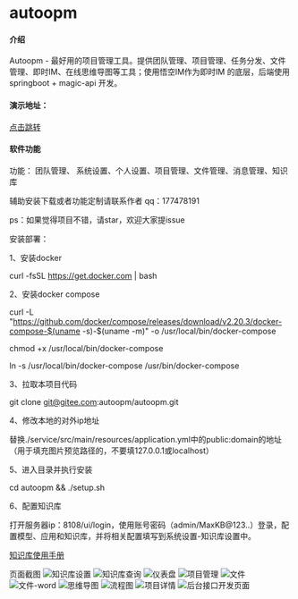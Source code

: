 # autoopm

#### 介绍
Autoopm - 最好用的项目管理工具。提供团队管理、项目管理、任务分发、文件管理、即时IM、在线思维导图等工具；使用悟空IM作为即时IM 的底层，后端使用springboot + magic-api 开发。

#### 演示地址：

[点击跳转](http://82.157.62.190:8200)

#### 软件功能

功能： 团队管理、 系统设置、个人设置、项目管理、文件管理、消息管理、知识库

辅助安装下载或者功能定制请联系作者 qq：177478191

ps：如果觉得项目不错，请star，欢迎大家提issue

安装部署：

1、安装docker

curl -fsSL https://get.docker.com | bash

2、安装docker compose

curl -L "https://github.com/docker/compose/releases/download/v2.20.3/docker-compose-$(uname -s)-$(uname -m)" -o /usr/local/bin/docker-compose

chmod +x /usr/local/bin/docker-compose

ln -s /usr/local/bin/docker-compose /usr/bin/docker-compose

3、拉取本项目代码

git clone git@gitee.com:autoopm/autoopm.git

4、修改本地的对外ip地址

替换./service/src/main/resources/application.yml中的public:domain的地址（用于填充图片预览路径的，不要填127.0.0.1或localhost）

5、进入目录并执行安装

cd autoopm && ./setup.sh

6、配置知识库

打开服务器ip：8108/ui/login，使用账号密码（admin/MaxKB@123..）登录，配置模型、应用和知识库，并将相关配置填写到系统设置-知识库设置中。

[知识库使用手册](https://github.com/1Panel-dev/MaxKB/wiki/1-%E5%AE%89%E8%A3%85%E9%83%A8%E7%BD%B2
)


页面截图
![知识库设置](./images/know1.png)
![知识库查询](./images/know2.png)
![仪表盘](./images/dashboard.png)
![项目管理](./images/project@2x.png)
![文件](./images/file1@2x.png)
![文件-word](./images/file2@2x.png)
![思维导图](./images/file3@2x.png)
![流程图](./images/file5@2x.png)
![项目详情](./images/WX20240402-013122@2x.png)
![后台接口开发页面](./images/magic-api.png)
